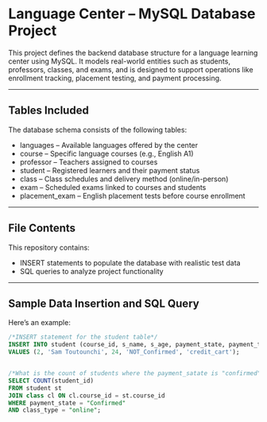 # Language Center – MySQL Database Project

This project defines the backend database structure for a language learning center using MySQL. It models real-world entities such as students, professors, classes, and exams, and is designed to support operations like enrollment tracking, placement testing, and payment processing.

---

## Tables Included

The database schema consists of the following tables:

- languages – Available languages offered by the center  
- course – Specific language courses (e.g., English A1)  
- professor – Teachers assigned to courses  
- student – Registered learners and their payment status  
- class – Class schedules and delivery method (online/in-person)  
- exam – Scheduled exams linked to courses and students  
- placement_exam – English placement tests before course enrollment

---

## File Contents

This repository contains:

- INSERT statements to populate the database with realistic test data
- SQL queries to analyze project functionality

---

## Sample Data Insertion and SQL Query 

Here’s an example:

```sql
/*INSERT statement for the student table*/
INSERT INTO student (course_id, s_name, s_age, payment_state, payment_type)
VALUES (2, 'Sam Toutounchi', 24, 'NOT_Confirmed', 'credit_cart');


/*What is the count of students where the payment_satate is "confirmed" and the class's type is "online"*/
SELECT COUNT(student_id)
FROM student st
JOIN class cl ON cl.course_id = st.course_id
WHERE payment_state = "Confirmed"
AND class_type = "online";



